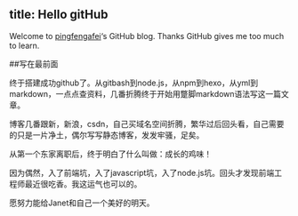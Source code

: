 title: Hello gitHub
---
Welcome to [pingfengafei](http://pingfengafei.github.io/)‘s GitHub blog. Thanks GitHub gives me too much to learn.

##写在最前面

终于搭建成功github了。从gitbash到node.js，从npm到hexo，从yml到markdown，一点点查资料，几番折腾终于开始用蹩脚markdown语法写这一篇文章。

博客几番跟新，新浪，csdn，自己买域名空间折腾，繁华过后回头看，自己需要的只是一片净土，偶尔写写静态博客，发发牢骚，足矣。

从第一个东家离职后，终于明白了什么叫做：成长的鸡味！

因为偶然，入了前端坑，入了javascript坑，入了node.js坑。回头才发现前端工程师最近很吃香。我这运气也可以的。

愿努力能给Janet和自己一个美好的明天。

